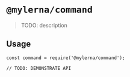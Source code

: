 # `@mylerna/command`

> TODO: description

## Usage

```
const command = require('@mylerna/command');

// TODO: DEMONSTRATE API
```
